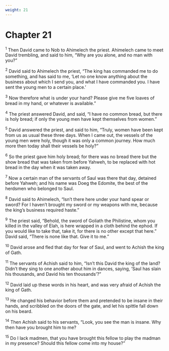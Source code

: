 ```yaml
---
weight: 21
---
```


# Chapter 21

<sup>1</sup> Then David came to Nob to Ahimelech the priest. Ahimelech came to meet David trembling, and said to him, “Why are you alone, and no man with you?” 

<sup>2</sup> David said to Ahimelech the priest, “The king has commanded me to do something, and has said to me, ‘Let no one know anything about the business about which I send you, and what I have commanded you. I have sent the young men to a certain place.’ 

<sup>3</sup> Now therefore what is under your hand? Please give me five loaves of bread in my hand, or whatever is available.” 

<sup>4</sup> The priest answered David, and said, “I have no common bread, but there is holy bread; if only the young men have kept themselves from women.” 

<sup>5</sup> David answered the priest, and said to him, “Truly, women have been kept from us as usual these three days. When I came out, the vessels of the young men were holy, though it was only a common journey. How much more then today shall their vessels be holy?” 

<sup>6</sup> So the priest gave him holy bread; for there was no bread there but the show bread that was taken from before Yahweh, to be replaced with hot bread in the day when it was taken away. 

<sup>7</sup> Now a certain man of the servants of Saul was there that day, detained before Yahweh; and his name was Doeg the Edomite, the best of the herdsmen who belonged to Saul. 

<sup>8</sup> David said to Ahimelech, “Isn’t there here under your hand spear or sword? For I haven’t brought my sword or my weapons with me, because the king’s business required haste.” 

<sup>9</sup> The priest said, “Behold, the sword of Goliath the Philistine, whom you killed in the valley of Elah, is here wrapped in a cloth behind the ephod. If you would like to take that, take it, for there is no other except that here.” David said, “There is none like that. Give it to me.” 

<sup>10</sup> David arose and fled that day for fear of Saul, and went to Achish the king of Gath. 

<sup>11</sup> The servants of Achish said to him, “Isn’t this David the king of the land? Didn’t they sing to one another about him in dances, saying, ‘Saul has slain his thousands, and David his ten thousands’?” 

<sup>12</sup> David laid up these words in his heart, and was very afraid of Achish the king of Gath. 

<sup>13</sup> He changed his behavior before them and pretended to be insane in their hands, and scribbled on the doors of the gate, and let his spittle fall down on his beard. 

<sup>14</sup> Then Achish said to his servants, “Look, you see the man is insane. Why then have you brought him to me? 

<sup>15</sup> Do I lack madmen, that you have brought this fellow to play the madman in my presence? Should this fellow come into my house?” 



